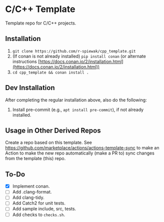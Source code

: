 # C/C++ Template

Template repo for C/C++ projects.

## Installation

1. `git clone https://github.com/r-spiewak/cpp_template.git`
2. (If conan is not already installed) `pip install conan` (or alternate instructions [https://docs.conan.io/2/installation.html](https://docs.conan.io/2/installation.html))
3. `cd cpp_template && conan install .`

## Dev Installation

After completing the regular installation above, also do the following:
1. Install pre-commit (e.g., `apt install pre-commit`), if not already installed.

## Usage in Other Derived Repos

Create a repo based on this template. See https://github.com/marketplace/actions/actions-template-sync to make an Action to make the new repo automatically (make a PR to) sync changes from the template (this) repo.


## To-Do

- [x] Implement conan.
- [ ] Add .clang-format.
- [ ] Add clang-tidy.
- [ ] Add Catch2 for unit tests.
- [ ] Add sample include, src, tests.
- [ ] Add checks to `checks.sh`.
